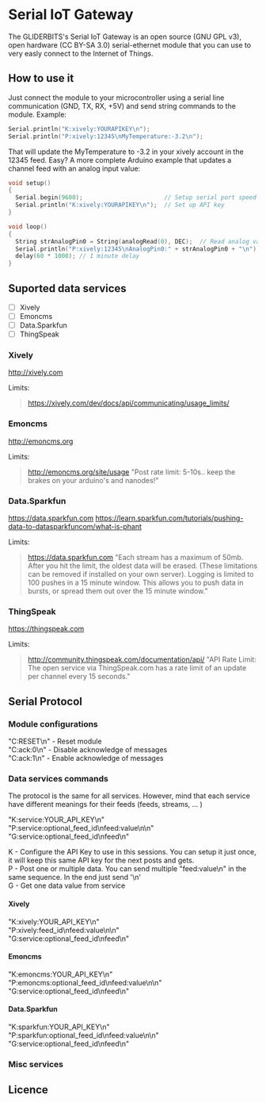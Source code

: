 Serial IoT Gateway
==================
The GLIDERBITS's Serial IoT Gateway is an open source (GNU GPL v3), open hardware (CC BY-SA 3.0) serial-ethernet module that you can use to very easly connect to the Internet of Things.

## How to use it

Just connect the module to your microcontroller using a serial line communication (GND, TX, RX, +5V) and send string commands to the module. Example:
```C++
Serial.println("K:xively:YOURAPIKEY\n");
Serial.println("P:xively:12345\nMyTemperature:-3.2\n");
```
That will update the MyTemperature to -3.2 in your xively account in the 12345 feed. Easy? A more complete Arduino example that updates a channel feed with an analog input value:

```C++
void setup()
{
  Serial.begin(9600);                       // Setup serial port speed
  Serial.println("K:xively:YOURAPIKEY\n");  // Set up API key
}

void loop()
{
  String strAnalogPin0 = String(analogRead(0), DEC);  // Read analog value from channel 0
  Serial.println("P:xively:12345\nAnalogPin0:" + strAnalogPin0 + "\n"); // Post it!
  delay(60 * 1000); // 1 minute delay
}
```

## Suported data services

- [ ] Xively
- [ ] Emoncms
- [ ] Data.Sparkfun
- [ ] ThingSpeak

### Xively
http://xively.com

Limits:
> https://xively.com/dev/docs/api/communicating/usage_limits/

### Emoncms
http://emoncms.org

Limits:
> http://emoncms.org/site/usage
> "Post rate limit: 5-10s.. keep the brakes on your arduino's and nanodes!"

### Data.Sparkfun
https://data.sparkfun.com
https://learn.sparkfun.com/tutorials/pushing-data-to-datasparkfuncom/what-is-phant

Limits:
> https://data.sparkfun.com
> "Each stream has a maximum of 50mb. After you hit the limit, the oldest data will be erased. (These limitations can be removed if installed on your own server). Logging is limited to 100 pushes in a 15 minute window. This allows you to push data in bursts, or spread them out over the 15 minute window."

### ThingSpeak
https://thingspeak.com

Limits:
> http://community.thingspeak.com/documentation/api/
> "API Rate Limit: The open service via ThingSpeak.com has a rate limit of an update per channel every 15 seconds."

## Serial Protocol

### Module configurations

"C:RESET\n" - Reset module<br>
"C:ack:0\n" - Disable acknowledge of messages<br>
"C:ack:1\n" - Enable acknowledge of messages<br>

### Data services commands
The protocol is the same for all services. However, mind that each service have different meanings for their feeds (feeds, streams, ... )

"K:service:YOUR_API_KEY\n"<br>
"P:service:optional_feed_id\nfeed:value\n\n"<br>
"G:service:optional_feed_id\nfeed\n"<br>

K - Configure the API Key to use in this sessions. You can setup it just once, it will keep this same API key for the next posts and gets.<br>
P - Post one or multiple data. You can send multiple "feed:value\n" in the same sequence. In the end just send '\n'<br>
G - Get one data value from service<br>

#### Xively
"K:xively:YOUR_API_KEY\n"<br>
"P:xively:feed_id\nfeed:value\n\n"<br>
"G:service:optional_feed_id\nfeed\n"<br>

#### Emoncms
"K:emoncms:YOUR_API_KEY\n"<br>
"P:emoncms:optional_feed_id\nfeed:value\n\n"<br>
"G:service:optional_feed_id\nfeed\n"<br>

#### Data.Sparkfun
"K:sparkfun:YOUR_API_KEY\n"<br>
"P:sparkfun:optional_feed_id\nfeed:value\n\n"<br>
"G:service:optional_feed_id\nfeed\n"<br>

### Misc services

## Licence
